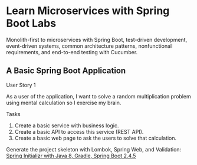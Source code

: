 # Learn Microservices with Spring Boot Labs

Monolith-first to microservices with Spring Boot, test-driven development, event-driven systems, common architecture patterns, nonfunctional requirements, and end-to-end testing with Cucumber.

## A Basic Spring Boot Application

User Story 1

As a user of the application,
I want to solve a random multiplication problem using mental calculation
so I exercise my brain.

Tasks

1. Create a basic service with business logic.
2. Create a basic API to access this service (REST API).
3. Create a basic web page to ask the users to solve that calculation.

Generate the project skeleton with Lombok, Spring Web, and Validation:
[Spring Initializr with Java 8, Gradle, Spring Boot 2.4.5](https://start.spring.io/#!type=gradle-project&language=java&platformVersion=2.4.5.RELEASE&packaging=jar&jvmVersion=1.8&groupId=microservices.book&artifactId=multiplication&name=multiplication&description=Multiplication%20Application&packageName=microservices.book.multiplication&dependencies=lombok,web,validation)

